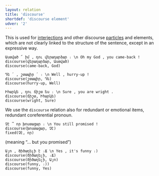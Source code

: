 ```yaml
---
layout: relation
title: 'discourse'
shortdef: 'discourse element'
udver: '2'
---
```


This is used for [interjections](INTJ) and other discourse [particles](PART) and elements, which are not clearly linked to the structure of the sentence, except in an expressive way. 

~~~ sdparse
Աստված ՜ իմ , դու վերադարձար ։ \n Oհ my God , you came-back !
discourse(վերադարձար, Աստված)
discourse(came-back, God)
~~~

~~~ sdparse
Դե ՛ , շտապիր ՛ ։ \n Well , hurry-up ! 
discourse(շտապիր, Դե)
discourse(hurry-up, Well)
~~~

~~~ sdparse
Իհարկե , դու ճիշտ ես ։ \n Sure , you are wright .
discourse(ճիշտ, Իհարկե)
discourse(wright, Sure)
~~~

We use the `discourse` relation also for redundant or emotional items, redundant coreferential pronoun.

~~~ sdparse
Չէ ՞ որ խոստացար ։ \n You still promised !
discourse(խոստացար, Չէ)
fixed(Չէ, որ)
~~~
(meaning “… but you promised”)

~~~ sdparse
Այո , ծիծաղելի է ։Ճ \n Yes , it's funny ։)
discourse(ծիծաղելի, ։Ճ)
discourse(ծիծաղելի, Այո)
discourse(funny, ։))
discourse(funny, Yes)
~~~
<!-- Interlanguage links updated Čt lis 12 09:43:24 CET 2020 -->
